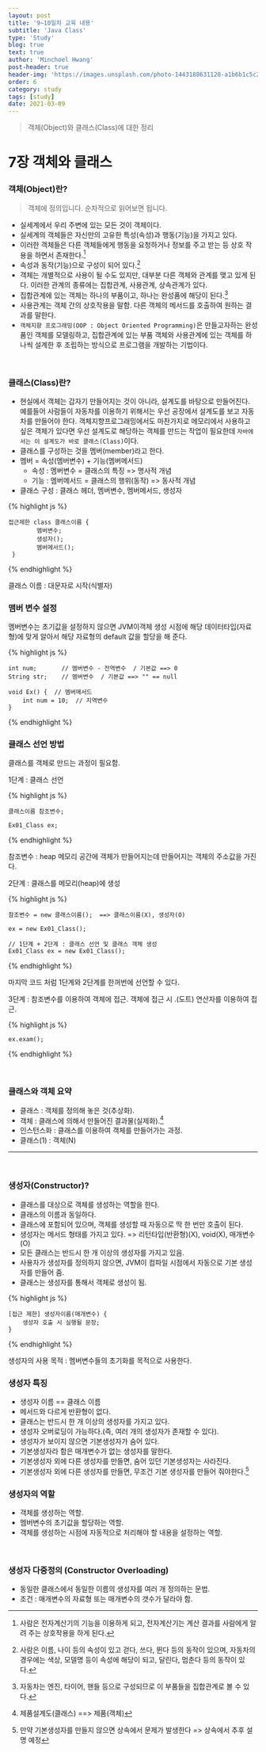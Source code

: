 ```yaml
---
layout: post
title: '9~10일차 교육 내용'
subtitle: 'Java Class'
type: 'Study'
blog: true
text: true
author: 'Minchoel Hwang'
post-header: true
header-img: 'https://images.unsplash.com/photo-1443188631128-a1b6b1c5c207?ixid=MXwxMjA3fDB8MHxwaG90by1wYWdlfHx8fGVufDB8fHw%3D&ixlib=rb-1.2.1&auto=format&fit=crop&w=1189&q=80'
order: 6
category: study
tags: [study]
date: 2021-03-09
---
```


> 객체(Object)와 클래스(Class)에 대한 정리

# 7장 객체와 클래스

### 객체(Object)란?

> 객체에 정의입니다. 순차적으로 읽어보면 됩니다.

- 실세계에서 우리 주변에 있는 모든 것이 객체이다.
- 실세계의 객체들은 자신만의 고유한 특성(속성)과 행동(기능)을 가지고 있다.
- 이러한 객체들은 다른 객체들에게 행동을 요청하거나 정보를 주고 받는 등 상호 작용을 하면서 존재한다.[^1]
- 속성과 동작(기능)으로 구성이 되어 있다.[^2]
- 객체는 개별적으로 사용이 될 수도 있지만, 대부분 다른 객체와 관계를 맺고 있게 된다. 이러한 관계의 종류에는 집합관계, 사용관계, 상속관계가 있다.
- 집합관계에 있는 객체는 하나의 부품이고, 하나는 완성품에 해당이 된다.[^3]
- 사용관계는 객체 간의 상호작용을 말함. 다른 객체의 메서드를 호출하여 원하는 결과를 말한다.
- `객체지향 프로그래밍(OOP : Object Oriented Programming)`은 만들고자하는 완성품인 객체를 모델링하고, 집합관계에 있는 부품 객체와 사용관계에 있는 객체를 하나씩 설계한 후 조립하는 방식으로 프로그램을 개발하는 기법이다.

[^1]: 사람은 전자계산기의 기능을 이용하게 되고, 전자계산기는 계산 결과를 사람에게 알려 주는 상호작용을 하게 된다.
[^2]: 사람은 이름, 나이 등의 속성이 있고 걷다, 쓰다, 뛴다 등의 동작이 있으며, 자동차의 경우에는 색상, 모델명 등이 속성에 해당이 되고, 달린다, 멈춘다 등의 동작이 있다.
[^3]: 자동차는 엔진, 타이어, 핸들 등으로 구성되므로 이 부품들을 집합관계로 볼 수 있다.

<br/>

### 클래스(Class)란?

- 현실에서 객체는 갑자기 만들어지는 것이 아니라, 설계도를 바탕으로 만들어진다. 예를들어 사람들이 자동차를 이용하기 위해서는 우선 공장에서 설계도를 보고 자동차를 만들어야 한다. 객체지향프로그래밍에서도 마찬가지로 메모리에서 사용하고 싶은 객체가 있다면 우선 설계도로 해당하는 객체를 만드는 작업이 필요한데 `자바에서는 이 설계도가 바로 클래스(Class)`이다.
- 클래스를 구성하는 것을 멤버(member)라고 한다.
- 멤버 = 속성(멤버변수) + 기능(멤버메서드)
  - 속성 : 멤버변수 = 클래스의 특징 => 명사적 개념
  - 기능 : 멤버메서드 = 클래스의 행위(동작) => 동사적 개념
- 클래스 구성 : 클래스 헤더, 멤버변수, 멤버메서드, 생성자

{% highlight js %}

    접근제한 class 클래스이름 {
      		멤버변수;
      		생성자();
       		멤버메서드();
     }

{% endhighlight %}

<figcaption>클래스 이름 : 대문자로 시작(식별자)</figcaption>

### 맴버 변수 설정

멤버변수는 초기값을 설정하지 않으면 JVM이객체 생성 시점에 해당 데이터타입(자료형)에 맞게 알아서 해당 자료형의 default 값을 할당을 해 준다.

{% highlight js %}

    int num;       // 멤버변수 - 전역변수  / 기본값 ==> 0
    String str;    // 멤버변수  / 기본값 ==> "" == null

    void Ex() {  // 멤버메서드
    	int num = 10;  // 지역변수
    }

{% endhighlight %}

### 클래스 선언 방법

클래스를 객체로 만드는 과정이 필요함.

1단계 : 클래스 선언

{% highlight js %}

    클래스이름 참조변수;

    Ex01_Class ex;

{% endhighlight %}

<figcaption>참조변수 : heap 메모리 공간에 객체가 만들어지는데 만들어지는 객체의 주소값을 가진다.</figcaption>

2단계 : 클래스를 메모리(heap)에 생성

{% highlight js %}

    참조변수 = new 클래스이름();  ==> 클래스이름(X), 생성자(O)

    ex = new Ex01_Class();

    // 1단계 + 2단계 : 클래스 선언 및 클래스 객체 생성
    Ex01_Class ex = new Ex01_Class();

{% endhighlight %}

<figcaption>마지막 코드 처럼 1단계와 2단계를 한꺼번에 선언할 수 있다.</figcaption>

3단계 : 참조변수를 이용하여 객체에 접근. 객체에 접근 시 .(도트) 연산자를 이용하여 접근.

{% highlight js %}

    ex.exam();

{% endhighlight %}

<br/>

### 클래스와 객체 요약

- 클래스 : 객체를 정의해 놓은 것(추상화).
- 객체 : 클래스에 의해서 만들어진 결과물(실제화).[^4]
- 인스턴스화 : 클래스를 이용하여 객체를 만들어가는 과정.
- 클래스(1) : 객체(N)

[^4]: 제품설계도(클래스) ==> 제품(객체)

---

<br/>

### 생성자(Constructor)?

- 클래스를 대상으로 객체를 생성하는 역할을 한다.
- 클래스의 이름과 동일하다.
- 클래스에 포함되어 있으며, 객체를 생성할 때 자동으로 딱 한 번만 호출이 된다.
- 생성자는 메서드 형태를 가지고 있다. => 리턴타입(반환형)(X), void(X), 매개변수(O)
- 모든 클래스는 반드시 한 개 이상의 생성자를 가지고 있음.
- 사용자가 생성자를 정의하지 않으면, JVM이 컴파일 시점에서 자동으로 기본 생성자를 만들어 줌.
- 클래스는 생성자를 통해서 객체로 생성이 됨.

{% highlight js %}

    [접근 제한] 생성자이름(매개변수) {
       	생성자 호출 시 실행될 문장;
    }

{% endhighlight %}

<figcaption>생성자의 사용 목적 : 멤버변수들의 초기화를 목적으로 사용한다.</figcaption>

### 생성자 특징

- 생성자 이름 == 클래스 이름
- 메서드와 다르게 반환형이 없다.
- 클래스는 반드시 한 개 이상의 생성자를 가지고 있다.
- 생성자 오버로딩이 가능하다.(즉, 여러 개의 생성자가 존재할 수 있다).
- 생성자가 보이지 않으면 기본생성자가 숨어 있다.
- 기본생성자라 함은 매개변수가 없는 생성자를 말한다.
- 기본생성자 외에 다른 생성자를 만들면, 숨어 있던 기본생성자는 사라진다.
- 기본생성자 외에 다른 생성자를 만들면, 무조건 기본 생성자를 만들어 줘야한다.[^5]

[^5]: 만약 기본생성자를 만들지 않으면 상속에서 문제가 발생한다 => 상속에서 추후 설명 예정

### 생성자의 역할

- 객체를 생성하는 역할.
- 멤버변수의 초기값을 할당하는 역할.
- 객체를 생성하는 시점에 자동적으로 처리해야 할 내용을 설정하는 역할.

<br/>

### 생성자 다중정의 (Constructor Overloading)

- 동일한 클래스에서 동일한 이름의 생성자를 여러 개 정의하는 문법.
- 조건 : 매개변수의 자료형 또는 매개변수의 갯수가 달라야 함.
